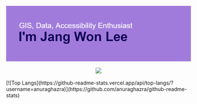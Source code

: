 ![Header](header.png)
<p align="center">
  <a href="https://hits.seeyoufarm.com"><img src="https://hits.seeyoufarm.com/api/count/incr/badge.svg?url=https%3A%2F%2Fgithub.com%2Flee-jangwon&count_bg=%2379C83D&title_bg=%23555555&icon=ifood.svg&icon_color=%23E7E7E7&title=hits&edge_flat=false"/></a>
</p>
[![Top Langs](https://github-readme-stats.vercel.app/api/top-langs/?username=anuraghazra)](https://github.com/anuraghazra/github-readme-stats)

